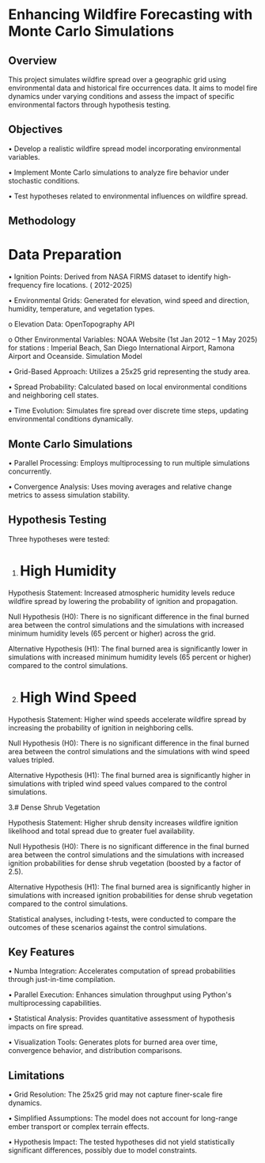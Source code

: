 # Enhancing Wildfire Forecasting with Monte Carlo Simulations


## Overview

This project simulates wildfire spread over a geographic grid using environmental data and historical fire occurrences data. It aims to model fire dynamics under varying conditions and assess the impact of specific environmental factors through hypothesis testing.

## Objectives

•	Develop a realistic wildfire spread model incorporating environmental variables.

•	Implement Monte Carlo simulations to analyze fire behavior under stochastic conditions.

•	Test hypotheses related to environmental influences on wildfire spread.

## Methodology

# Data Preparation

•	Ignition Points: Derived from NASA FIRMS dataset to identify high-frequency fire locations. ( 2012-2025)

•	Environmental Grids: Generated for elevation, wind speed and direction, humidity, temperature, and vegetation types.

o	Elevation Data: OpenTopography API

o	Other Environmental Variables: NOAA Website (1st Jan 2012 – 1 May 2025) for stations : Imperial Beach, San Diego International Airport, Ramona Airport and Oceanside.
Simulation Model

•	Grid-Based Approach: Utilizes a 25x25 grid representing the study area.

•	Spread Probability: Calculated based on local environmental conditions and neighboring cell states.

•	Time Evolution: Simulates fire spread over discrete time steps, updating environmental conditions dynamically.

## Monte Carlo Simulations

•	Parallel Processing: Employs multiprocessing to run multiple simulations concurrently.

•	Convergence Analysis: Uses moving averages and relative change metrics to assess simulation stability.

## Hypothesis Testing

Three hypotheses were tested:

1. # High Humidity

Hypothesis Statement: Increased atmospheric humidity levels reduce wildfire spread by lowering the probability of ignition and propagation.

Null Hypothesis (H0): There is no significant difference in the final burned area between the control simulations and the simulations with increased minimum humidity levels (65 percent or higher) across the grid.

Alternative Hypothesis (H1): The final burned area is significantly lower in simulations with increased minimum humidity levels (65 percent or higher) compared to the control simulations.

2. # High Wind Speed

Hypothesis Statement: Higher wind speeds accelerate wildfire spread by increasing the probability of ignition in neighboring cells.

Null Hypothesis (H0): There is no significant difference in the final burned area between the control simulations and the simulations with wind speed values tripled.

Alternative Hypothesis (H1): The final burned area is significantly higher in simulations with tripled wind speed values compared to the control simulations.

3.# Dense Shrub Vegetation

Hypothesis Statement: Higher shrub density increases wildfire ignition likelihood and total spread due to greater fuel availability.

Null Hypothesis (H0): There is no significant difference in the final burned area between the control simulations and the simulations with increased ignition probabilities for dense shrub vegetation (boosted by a factor of 2.5).

Alternative Hypothesis (H1): The final burned area is significantly higher in simulations with increased ignition probabilities for dense shrub vegetation compared to the control simulations.

Statistical analyses, including t-tests, were conducted to compare the outcomes of these scenarios against the control simulations.

## Key Features

•	Numba Integration: Accelerates computation of spread probabilities through just-in-time compilation.

•	Parallel Execution: Enhances simulation throughput using Python's multiprocessing capabilities.

•	Statistical Analysis: Provides quantitative assessment of hypothesis impacts on fire spread.

•	Visualization Tools: Generates plots for burned area over time, convergence behavior, and distribution comparisons.

## Limitations

•	Grid Resolution: The 25x25 grid may not capture finer-scale fire dynamics.

•	Simplified Assumptions: The model does not account for long-range ember transport or complex terrain effects.

•	Hypothesis Impact: The tested hypotheses did not yield statistically significant differences, possibly due to model constraints.
